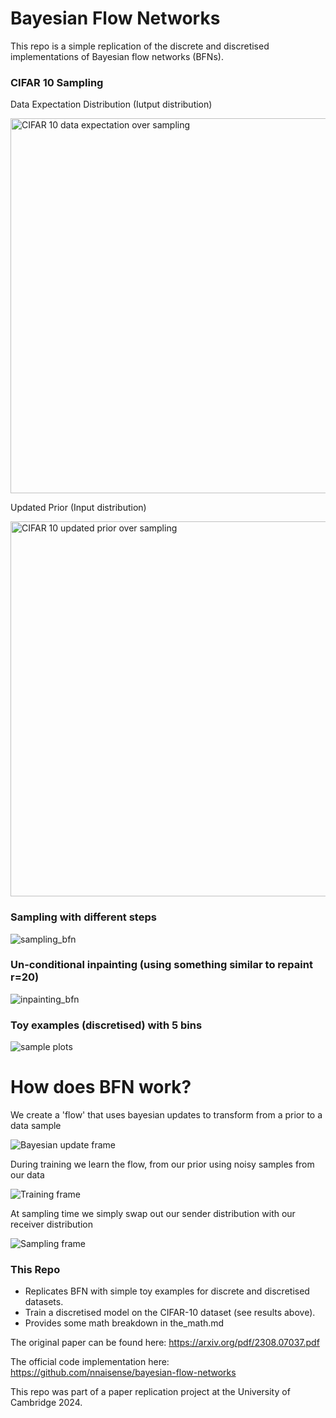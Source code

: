# Bayesian Flow Networks

This repo is a simple replication of the discrete and discretised implementations of Bayesian flow networks (BFNs).

### CIFAR 10 Sampling

Data Expectation Distribution (Iutput distribution)

<img src="gifs/seed_113_data_expectation.gif" alt="CIFAR 10 data expectation over sampling" style="width:600px;"/>

Updated Prior (Input distribution)

<img src="gifs/seed_113_updated_prior.gif" alt="CIFAR 10 updated prior over sampling" style="width:600px;"/>

### Sampling with different steps
![sampling_bfn](https://github.com/rupertmenneer/bayesian_flow/assets/71332436/925f03f8-9584-4e7c-a33b-228569523498)

### Un-conditional inpainting (using something similar to repaint r=20)
![inpainting_bfn](https://github.com/rupertmenneer/bayesian_flow/assets/71332436/ce91efd2-3ab8-4964-8540-19a6f9f8e8f7)

### Toy examples (discretised) with 5 bins
![sample plots](https://github.com/rupertmenneer/bayesian_flow/assets/71332436/823f4924-56ad-451a-b4c1-2fae1f290906)


# How does BFN work?

We create a 'flow' that uses bayesian updates to transform from a prior to a data sample

![Bayesian update frame](https://github.com/rupertmenneer/bayesian_flow/assets/71332436/59609d53-7ee3-44dc-b730-a25be77cf310)

During training we learn the flow, from our prior using noisy samples from our data 

![Training frame](https://github.com/rupertmenneer/bayesian_flow/assets/71332436/1e4ed9a0-6071-4f86-9f59-a1e711474382)

At sampling time we simply swap out our sender distribution with our receiver distribution

![Sampling frame](https://github.com/rupertmenneer/bayesian_flow/assets/71332436/13959781-1106-4cf1-8c86-2127788c522c)


### This Repo

- Replicates BFN with simple toy examples for discrete and discretised datasets.
- Train a discretised model on the CIFAR-10 dataset (see results above).
- Provides some math breakdown in the_math.md

The original paper can be found here: https://arxiv.org/pdf/2308.07037.pdf

The official code implementation here: https://github.com/nnaisense/bayesian-flow-networks

This repo was part of a paper replication project at the University of Cambridge 2024.
